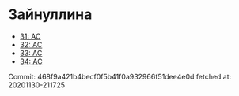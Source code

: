 # Зайнуллина
- [31: AC](31.md)
- [32: AC](32.md)
- [33: AC](33.md)
- [34: AC](34.md)

Commit: 468f9a421b4becf0f5b41f0a932966f51dee4e0d
 fetched at: 20201130-211725

